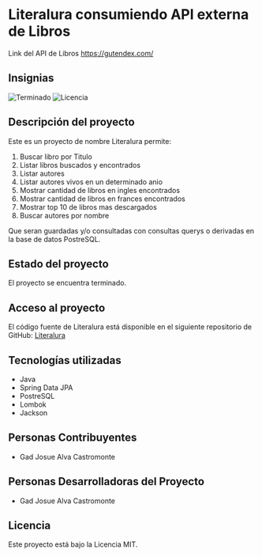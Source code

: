 # Literalura consumiendo API externa de Libros
Link del API de Libros https://gutendex.com/

## Insignias
![Terminado](https://img.shields.io/badge/estado-terminado-brightgreen)
![Licencia](https://img.shields.io/badge/licencia-MIT-green)

## Descripción del proyecto
Este es un proyecto de nombre Literalura permite:

1. Buscar libro por Titulo
2. Listar libros buscados y encontrados
3. Listar autores
4. Listar autores vivos en un determinado anio
5. Mostrar cantidad de libros en ingles encontrados
6. Mostrar cantidad de libros en frances encontrados
7. Mostrar top 10 de libros mas descargados
8. Buscar autores por nombre

Que seran guardadas y/o consultadas con consultas querys o derivadas en la base de datos PostreSQL.

## Estado del proyecto
El proyecto se encuentra terminado.

## Acceso al proyecto
El código fuente de Literalura está disponible en el siguiente repositorio de GitHub: [Literalura](https://github.com/kayron987123/challenge-literalura)

## Tecnologías utilizadas
- Java
- Spring Data JPA
- PostreSQL
- Lombok
- Jackson

## Personas Contribuyentes
- Gad Josue Alva Castromonte

## Personas Desarrolladoras del Proyecto
- Gad Josue Alva Castromonte

## Licencia
Este proyecto está bajo la Licencia MIT.
